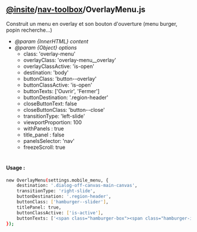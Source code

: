 ## [@insite](../../README.md)/[nav-toolbox](../README.md)/OverlayMenu.js

Construit un menu en overlay et son bouton d'ouverture (menu burger, popin recherche...)


* *@param {InnerHTML} content*
* *@param {Object} options* 
    * class: 'overlay-menu'
    * overlayClass: 'overlay-menu__overlay'
    * overlayClassActive: 'is-open'
    * destination: 'body'
    * buttonClass: 'button--overlay'
    * buttonClassActive: 'is-open'
    * buttonTexts: ['Ouvrir', 'Fermer']
    * buttonDestination: '.region-header'
    * closeButtonText: false
    * closeButtonClass: 'button--close'
    * transitionType: 'left-slide'
    * viewportProportion: 100
    * withPanels : true
    * title_panel : false
    * panelsSelector: 'nav'
    * freezeScroll: true

#

#### Usage :


```bash
new OverlayMenu(settings.mobile_menu, {
    destination: '.dialog-off-canvas-main-canvas',
    transitionType: 'right-slide',
    buttonDestination: '.region-header',
    buttonClass: ['hamburger--slider'],
    titlePanel: true,
    buttonClassActive: ['is-active'],
    buttonTexts: ['<span class="hamburger-box"><span class="hamburger-inner"></span></span>', '<span class="hamburger-box"><span class="hamburger-inner"></span></span>']
});
```

 